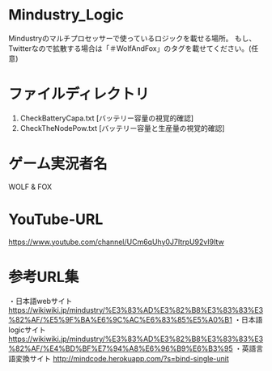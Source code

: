 # Mindustry_Logic
Mindustryのマルチプロセッサーで使っているロジックを載せる場所。
もし、Twitterなので拡散する場合は「＃WolfAndFox」のタグを載せてください。(任意)

# ファイルディレクトリ
1. CheckBatteryCapa.txt [バッテリー容量の視覚的確認]
2. CheckTheNodePow.txt [バッテリー容量と生産量の視覚的確認]

# ゲーム実況者名
WOLF & FOX

# YouTube-URL
https://www.youtube.com/channel/UCm6qUhy0J7ItrpU92vI9Itw

# 参考URL集
・日本語webサイト
https://wikiwiki.jp/mindustry/%E3%83%AD%E3%82%B8%E3%83%83%E3%82%AF/%E5%9F%BA%E6%9C%AC%E6%83%85%E5%A0%B1
・日本語logicサイト
https://wikiwiki.jp/mindustry/%E3%83%AD%E3%82%B8%E3%83%83%E3%82%AF/%E4%BD%BF%E7%94%A8%E6%96%B9%E6%B3%95
・英語言語変換サイト
http://mindcode.herokuapp.com/?s=bind-single-unit
